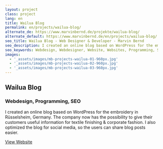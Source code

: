 ```yaml
---
layout: project
class: project
lang: en
title: Wailua Blog
permalink: en/projects/wailua-blog/
alternate_de: https://www.marvinbernd.de/projekte/wailua-blog/
alternate_default: https://www.marvinbernd.de/en/projects/wailua-blog/
seo_title: Wailua Blog - Web Designer & Developer - Marvin Bernd
seo_description: I created an online blog based on WordPress for the embroidery in Rüsselsheim, Germany.
seo_keywords: Webdesign, Webdesigner, Website, Websites, Programming, SEO
images:
  - '_assets/images/mb-projects-wailua-01-960px.jpg'
  - '_assets/images/mb-projects-wailua-02-960px.jpg'
  - '_assets/images/mb-projects-wailua-03-960px.jpg'
---
```

## Wailua Blog
### Webdesign, Programming, SEO

I created an online blog based on WordPress for the embroidery in Rüsselsheim, Germany. The company now has the possibility to give their customers useful information for textile finishing & corporate fashion. I also optimized the blog for social media, so the users can share blog posts easier.

[View Website](https://www.wailua.eu/blog/)
